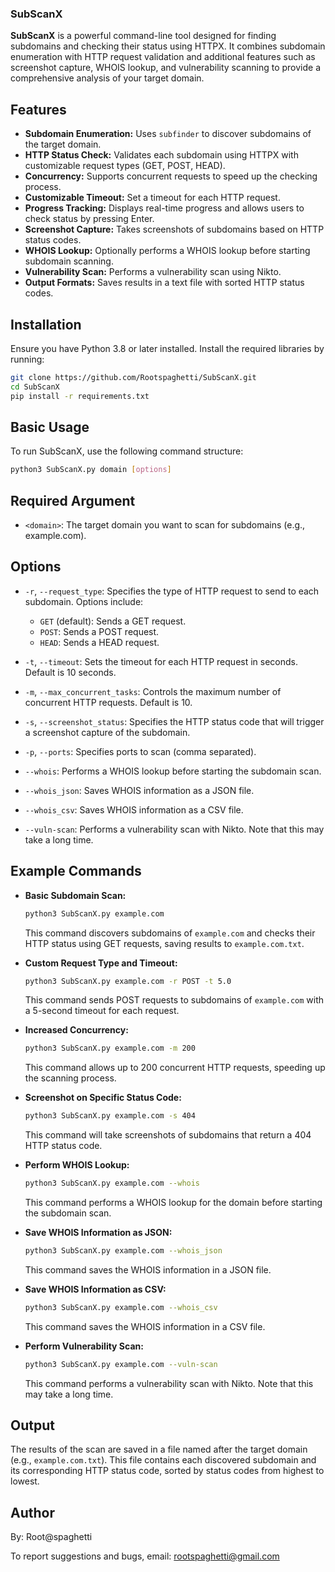 ### SubScanX

**SubScanX** is a powerful command-line tool designed for finding subdomains and checking their status using HTTPX. It combines subdomain enumeration with HTTP request validation and additional features such as screenshot capture, WHOIS lookup, and vulnerability scanning to provide a comprehensive analysis of your target domain.

## Features

- **Subdomain Enumeration:** Uses `subfinder` to discover subdomains of the target domain.
- **HTTP Status Check:** Validates each subdomain using HTTPX with customizable request types (GET, POST, HEAD).
- **Concurrency:** Supports concurrent requests to speed up the checking process.
- **Customizable Timeout:** Set a timeout for each HTTP request.
- **Progress Tracking:** Displays real-time progress and allows users to check status by pressing Enter.
- **Screenshot Capture:** Takes screenshots of subdomains based on HTTP status codes.
- **WHOIS Lookup:** Optionally performs a WHOIS lookup before starting subdomain scanning.
- **Vulnerability Scan:** Performs a vulnerability scan using Nikto.
- **Output Formats:** Saves results in a text file with sorted HTTP status codes.

## Installation

Ensure you have Python 3.8 or later installed. Install the required libraries by running:

```bash
git clone https://github.com/Rootspaghetti/SubScanX.git
cd SubScanX
pip install -r requirements.txt
```

## Basic Usage

To run SubScanX, use the following command structure:

```bash
python3 SubScanX.py domain [options]
```

## Required Argument

- `<domain>`: The target domain you want to scan for subdomains (e.g., example.com).

## Options

- `-r`, `--request_type`: Specifies the type of HTTP request to send to each subdomain. Options include:
  - `GET` (default): Sends a GET request.
  - `POST`: Sends a POST request.
  - `HEAD`: Sends a HEAD request.

- `-t`, `--timeout`: Sets the timeout for each HTTP request in seconds. Default is 10 seconds.

- `-m`, `--max_concurrent_tasks`: Controls the maximum number of concurrent HTTP requests. Default is 10.

- `-s`, `--screenshot_status`: Specifies the HTTP status code that will trigger a screenshot capture of the subdomain.

- `-p`, `--ports`: Specifies ports to scan (comma separated).

- `--whois`: Performs a WHOIS lookup before starting the subdomain scan.

- `--whois_json`: Saves WHOIS information as a JSON file.

- `--whois_csv`: Saves WHOIS information as a CSV file.

- `--vuln-scan`: Performs a vulnerability scan with Nikto. Note that this may take a long time.

## Example Commands

- **Basic Subdomain Scan:**

  ```bash
  python3 SubScanX.py example.com
  ```

  This command discovers subdomains of `example.com` and checks their HTTP status using GET requests, saving results to `example.com.txt`.

- **Custom Request Type and Timeout:**

  ```bash
  python3 SubScanX.py example.com -r POST -t 5.0
  ```

  This command sends POST requests to subdomains of `example.com` with a 5-second timeout for each request.

- **Increased Concurrency:**

  ```bash
  python3 SubScanX.py example.com -m 200
  ```

  This command allows up to 200 concurrent HTTP requests, speeding up the scanning process.

- **Screenshot on Specific Status Code:**

  ```bash
  python3 SubScanX.py example.com -s 404
  ```

  This command will take screenshots of subdomains that return a 404 HTTP status code.

- **Perform WHOIS Lookup:**

  ```bash
  python3 SubScanX.py example.com --whois
  ```

  This command performs a WHOIS lookup for the domain before starting the subdomain scan.

- **Save WHOIS Information as JSON:**

  ```bash
  python3 SubScanX.py example.com --whois_json
  ```

  This command saves the WHOIS information in a JSON file.

- **Save WHOIS Information as CSV:**

  ```bash
  python3 SubScanX.py example.com --whois_csv
  ```

  This command saves the WHOIS information in a CSV file.

- **Perform Vulnerability Scan:**

  ```bash
  python3 SubScanX.py example.com --vuln-scan
  ```

  This command performs a vulnerability scan with Nikto. Note that this may take a long time.

## Output

The results of the scan are saved in a file named after the target domain (e.g., `example.com.txt`). This file contains each discovered subdomain and its corresponding HTTP status code, sorted by status codes from highest to lowest.

## Author

By: Root@spaghetti

To report suggestions and bugs, email: rootspaghetti@gmail.com
```
